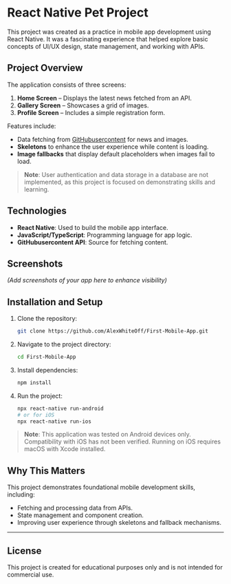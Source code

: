 # React Native Pet Project

This project was created as a practice in mobile app development using React Native. It was a fascinating experience that helped explore basic concepts of UI/UX design, state management, and working with APIs.

## Project Overview

The application consists of three screens:

1. **Home Screen** – Displays the latest news fetched from an API.
2. **Gallery Screen** – Showcases a grid of images.
3. **Profile Screen** – Includes a simple registration form.

Features include:

- Data fetching from [GitHubusercontent](https://raw.githubusercontent.com/) for news and images.
- **Skeletons** to enhance the user experience while content is loading.
- **Image fallbacks** that display default placeholders when images fail to load.

> **Note**: User authentication and data storage in a database are not implemented, as this project is focused on demonstrating skills and learning.

## Technologies

- **React Native**: Used to build the mobile app interface.
- **JavaScript/TypeScript**: Programming language for app logic.
- **GitHubusercontent API**: Source for fetching content.

## Screenshots

*(Add screenshots of your app here to enhance visibility)*

## Installation and Setup

1. Clone the repository:

   ```bash
   git clone https://github.com/AlexWhiteOff/First-Mobile-App.git
   ```

2. Navigate to the project directory:

   ```bash
   cd First-Mobile-App
   ```

3. Install dependencies:

   ```bash
   npm install
   ```

4. Run the project:

   ```bash
   npx react-native run-android
   # or for iOS
   npx react-native run-ios
   ```

> **Note**: This application was tested on Android devices only. Compatibility with iOS has not been verified. Running on iOS requires macOS with Xcode installed.

## Why This Matters

This project demonstrates foundational mobile development skills, including:

- Fetching and processing data from APIs.
- State management and component creation.
- Improving user experience through skeletons and fallback mechanisms.

---

## License

This project is created for educational purposes only and is not intended for commercial use.

